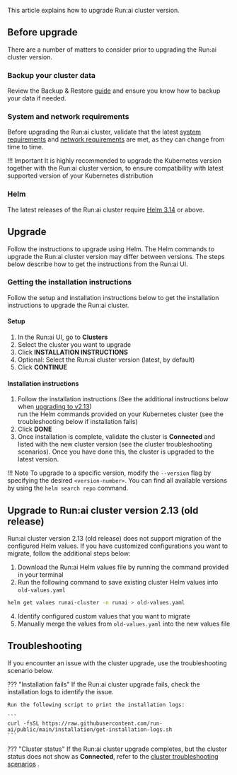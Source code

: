 This article explains how to upgrade Run:ai cluster version.

## Before upgrade

There are a number of matters to consider prior to upgrading the Run:ai cluster version.

### Backup your cluster data

Review the Backup & Restore [guide](../admin/config/dr.md) and ensure you know how to backup your data if needed.

### System and network requirements

Before upgrading the Run:ai cluster, validate that the latest [system requirements](./cluster-prerequisites.md) and [network requirements](./network-req.md) are met, as they can change from time to time.

!!! Important
    It is highly recommended to upgrade the Kubernetes version together with the Run:ai cluster version, to ensure compatibility with latest supported version of your Kubernetes distribution

### Helm

The latest releases of the Run:ai cluster require [Helm 3.14](https://helm.sh/docs/helm/helm_install/) or above.

## Upgrade

Follow the instructions to upgrade using Helm. The Helm commands to upgrade the Run:ai cluster version may differ between versions. The steps below describe how to get the instructions from the Run:ai UI.

### Getting the installation instructions

Follow the setup and installation instructions below to get the installation instructions to upgrade the Run:ai cluster.

#### Setup

1. In the Run:ai UI, go to **Clusters**  
2. Select the cluster you want to upgrade  
3. Click **INSTALLATION INSTRUCTIONS**  
4. Optional: Select the Run:ai cluster version (latest, by default)  
5. Click **CONTINUE**

#### Installation instructions

1. Follow the installation instructions (See the additional instructions below when [upgrading to v2.13](#upgrade-to-runai-cluster-version-213-old-release))  
   run the Helm commands provided on your Kubernetes cluster (see the troubleshooting below if installation fails)  
2. Click **DONE**  
3. Once installation is complete, validate the cluster is **Connected** and listed with the new cluster version (see the cluster troubleshooting scenarios). Once you have done this, the cluster is upgraded to the latest version.

!!! Note
    To upgrade to a specific version, modify the `--version` flag by specifying the desired `<version-number>`. You can find all available versions by using the `helm search repo` command.

## Upgrade to Run:ai cluster version 2.13 (old release)

Run:ai cluster version 2.13 (old release) does not support migration of the configured Helm values. If you have customized configurations you want to migrate, follow the additional steps below:

1. Download the Run:ai Helm values file by running the command provided in your terminal  
2. Run the following command to save existing cluster Helm values into `old-values.yaml`

``` bash
helm get values runai-cluster -n runai > old-values.yaml
```

4.   
   Identify configured custom values that you want to migrate  
5. Manually merge the values from `old-values.yaml` into the new values file

## Troubleshooting

If you encounter an issue with the cluster upgrade, use the troubleshooting scenario below.

??? "Installation fails"
    If the Run:ai cluster upgrade fails, check the installation logs to identify the issue.

    Run the following script to print the installation logs:

    ```
    curl -fsSL https://raw.githubusercontent.com/run-ai/public/main/installation/get-installation-logs.sh
    ```

??? "Cluster status"
    If the Run:ai cluster upgrade completes, but the cluster status does not show as **Connected**, refer to the [cluster troubleshooting scenarios](../../config/clusters.md#troubleshooting)
. 

